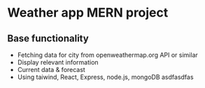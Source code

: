 # Weather app MERN project

## Base functionality
- Fetching data for city from openweathermap.org API or similar
- Display relevant information
- Current data & forecast
- Using taiwind, React, Express, node.js, mongoDB
asdfasdfas
